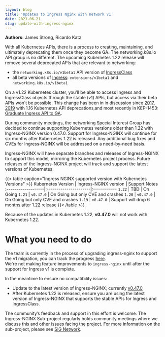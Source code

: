 ```yaml
---
layout: blog
title: 'Updates to Ingress Nginx with network v1'
date: 2021-06-21
slug: update-with-ingress-nginx
---
```


**Authors:** James Strong, Ricardo Katz

With all Kubernetes APIs, there is a process to creating, maintaining, and
ultimately deprecating them once they become GA. The networking.k8s.io API group is no
different. The upcoming Kubernetes 1.22 release will remove several deprecated APIs
that are relevant to networking:

- the `networking.k8s.io/v1beta1` API version of [IngressClass](/docs/concepts/services-networking/ingress/#ingress-class)
- all beta versions of [Ingress](/docs/concepts/services-networking/ingress/): `extensions/v1beta1` and `networking.k8s.io/v1beta1`

On a v1.22 Kubernetes cluster, you'll be able to access Ingress and IngressClass
objects through the stable (v1) APIs, but access via their beta APIs won't be possible.
This change has been in
in discussion since
[2017](https://github.com/kubernetes/kubernetes/issues/43214),
[2019](https://kubernetes.io/blog/2019/07/18/api-deprecations-in-1-16/) with 
1.16 Kubernetes API deprecations,and most recently in 
KEP-1453: 
[Graduate Ingress API to GA](https://github.com/kubernetes/enhancements/tree/master/keps/sig-network/1453-ingress-api#122).

During community meetings, the networking Special Interest Group has decided to continue 
supporting Kubernetes versions older than 1.22 with Ingress-NGINX version 0.47.0. 
Support for Ingress-NGINX will continue for six months after Kubernetes 1.22 
is released. Any additional bug fixes and CVEs for Ingress-NGINX will be 
addressed on a need-by-need basis.

Ingress-NGINX will have separate branches and releases of Ingress-NGINX to 
support this model, mirroring the Kubernetes project process. Future 
releases of the Ingress-NGINX project will track and support the latest 
versions of Kubernetes.

{{< table caption="Ingress NGINX supported version with Kubernetes Versions" >}}
Kubernetes Version  | Ingress-NGINX version | Support Notes
:-------------------|:----------------------|:------------
`1.22`              | TBD                   | On Going
`1.21`              | `v0.47.0`             | On Going but only CVE and crashes
`1.20`              | `v0.47.0`             | On Going but only CVE and crashes
`1.19`              | `v0.47.0`             | Support will drop 6 months after 1.22 release
{{< /table >}}    

Because of the updates in Kubernetes 1.22, **v0.47.0** will not work with 
Kubernetes 1.22. 

# What you need to do

The team is currently in the process of upgrading ingress-nginx to support 
the v1 migration, you can track the progress 
[here](https://github.com/kubernetes/ingress-nginx/pull/7156).  
We're not making feature improvements to `ingress-nginx` until after the support for
Ingress v1 is complete.

In the meantime to ensure no compatibility issues: 

* Update to the latest version of Ingress-NGINX; currently
  [v0.47.0](https://github.com/kubernetes/ingress-nginx/releases/tag/controller-v0.47.0) 
* After Kubernetes 1.22 is released, ensure you are using the latest version of 
  Ingress-NGINX that supports the stable APIs for Ingress and IngressClass.

The community’s feedback and support in this effort is welcome. The
Ingress-NGINX Sub-project regularly holds community meetings where we discuss
this and other issues facing the project. For more information on the sub-project, 
please see [SIG Network](https://github.com/kubernetes/community/tree/master/sig-network).
